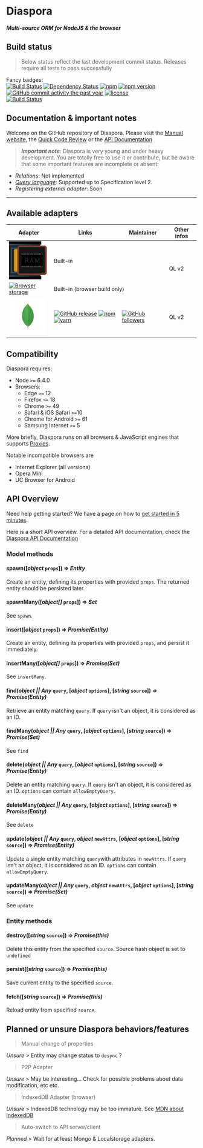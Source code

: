 # Diaspora

***Multi-source ORM for NodeJS & the browser***

## Build status

> Below status reflect the last development commit status. Releases require all tests to pass successfully

Fancy badges:  
[![Build Status](https://travis-ci.org/GerkinDev/Diaspora.svg?branch=master)](https://travis-ci.org/GerkinDev/Diaspora)
[![Dependency Status](https://gemnasium.com/badges/github.com/GerkinDev/Diaspora.svg)](https://gemnasium.com/github.com/GerkinDev/Diaspora)
[![npm](https://img.shields.io/npm/dm/diaspora.svg)](https://npmjs.org/package/diaspora)
[![npm version](https://badge.fury.io/js/diaspora.svg)](https://badge.fury.io/js/diaspora)
[![GitHub commit activity the past year](https://img.shields.io/github/commit-activity/y/GerkinDev/Diaspora.svg)](https://github.com/GerkinDev/Diaspora)
[![license](https://img.shields.io/github/license/GerkinDev/Diaspora.svg)](https://github.com/GerkinDev/Diaspora)    
[![Build Status](https://saucelabs.com/browser-matrix/Gerkin.svg)](https://saucelabs.com/beta/builds/f5a220edee214a9b81d09239a6314e12)

## Documentation & important notes

Welcome on the GitHub repository of Diaspora. Please visit the [Manual website](https://diaspora.ithoughts.io/), the [Quick Code Review](https://diaspora.ithoughts.io/docco/index.html) or the [API Documentation](https://diaspora.ithoughts.io/jsdoc/index.html)

> ***Important note***: Diaspora is very young and under heavy development. You are totally free to use it or contribute, but be aware that some important features are incomplete or absent:  
 * *Relations*: Not implemented
 * *[Query language](https://diaspora.ithoughts.io/query-language)*: Supported up to Specification level 2.
 * *Registering external adapter*: Soon

---

## Available adapters

<table>
	<thead>
		<tr>
			<th>Adapter</th>
			<th>Links</th>
			<th>Maintainer</th>
			<th>Other infos</th>
		</tr>
	</thead>
	<tbody>
		<tr>
			<td style="vertical-align: middle;"><img width="100" alt="In memory" src="https://github.com/GerkinDev/Diaspora/raw/master/media/inMemory.svg"/></td>
			<td colspan="2" style="vertical-align: middle;">Built-in</td>
			<td rowspan="2" style="vertical-align: middle;">QL v2</td>
		</tr>
		<tr>
			<td style="vertical-align: middle;"><a href="https://developer.mozilla.org/en-US/docs/Web/API/Storage"><img width="100" alt="Browser storage" src="https://github.com/GerkinDev/Diaspora/raw/master/media/browserStorage.svg"/></a></td>
			<td colspan="2" style="vertical-align: middle;">Built-in (browser build only)</td>
		</tr>
		<tr>
			<td style="vertical-align: middle;"><a href="https://www.mongodb.com/"><img width="100" alt="MongoDB" src="https://github.com/GerkinDev/Diaspora-Mongo/raw/master/media/mongo.svg"/></a></td>
			<td style="vertical-align: middle;">
				<a href="https://github.com/GerkinDev/Diaspora-Mongo" target="_blank"><img alt="GitHub release" src="https://img.shields.io/github/release/GerkinDev/Diaspora-Mongo.svg?label=GitHub"/></a>
				<a href="https://www.npmjs.com/package/diaspora-mongo" target="_blank"><img alt="npm" src="https://img.shields.io/npm/v/diaspora-mongo.svg"/></a>
				<a href="yarnpkg.com/en/package/diaspora-mongo" target="_blank"><img alt="yarn" src="https://img.shields.io/npm/v/diaspora-mongo.svg?label=yarn"/></a>
			</td>
			<td style="vertical-align: middle;"><a href="https://github.com/GerkinDev" target="_blank"><img alt="GitHub followers" src="https://img.shields.io/github/followers/GerkinDev.svg?label=GerkinDev"/></a></td>
			<td style="vertical-align: middle;">QL v2</td>
		</tr>
	</tbody>
</table>

## Compatibility

Diaspora requires:
* Node `>=` 6.4.0
* Browsers:
  * Edge `>=` 12
  * Firefox `>=` 18
  * Chrome `>=` 49
  * Safari & iOS Safari `>=`10
  * Chrome for Android `>=` 61
  * Samsung Internet `>=` 5

More briefly, Diaspora runs on all browsers & JavaScript engines that supports [Proxies](http://caniuse.com/#feat=proxy).

Notable incompatible browsers are
* Internet Explorer (all versions)
* Opera Mini
* UC Browser for Android

## API Overview

Need help getting started? We have a page on how to [get started in 5 minutes](https://diaspora.ithoughts.io/getting-started.html).

Here is a short API overview. For a detailed API documentation, check the [Diaspora API Documentation](https://diaspora.ithoughts.io/jsdoc/index.html)

### Model methods

#### spawn([*object* `props`]) => *Entity*

Create an entity, defining its properties with provided `props`. The returned entity should be persisted later.

#### spawnMany([*object[]* `props`]) => *Set*

See `spawn`.

#### insert([*object* `props`]) => *Promise(Entity)*

Create an entity, defining its properties with provided `props`, and persist it immediately.

#### insertMany([*object[]* `props`]) => *Promise(Set)*

See `insertMany`.

#### find(*object || Any* `query`, [*object* `options`], [*string* `source`]) => *Promise(Entity)*

Retrieve an entity matching `query`. If `query` isn't an object, it is considered as an ID.

#### findMany(*object || Any* `query`, [*object* `options`], [*string* `source`]) => *Promise(Set)*

See `find`

#### delete(*object || Any* `query`, [*object* `options`], [*string* `source`]) => *Promise(Entity)*

Delete an entity matching `query`. If `query` isn't an object, it is considered as an ID. `options` can contain `allowEmptyQuery`.

#### deleteMany(*object || Any* `query`, [*object* `options`], [*string* `source`]) => *Promise(Entity)*

See `delete`

#### update(*object || Any* `query`, *object* `newAttrs`, [*object* `options`], [*string* `source`]) => *Promise(Entity)*

Update a single entity matching `query`with attributes in `newAttrs`. If `query` isn't an object, it is considered as an ID. `options` can contain `allowEmptyQuery`.

#### updateMany(*object || Any* `query`, *object* `newAttrs`, [*object* `options`], [*string* `source`]) => *Promise(Set)*

See `update`

### Entity methods

#### destroy([*string* `source`]) => *Promise(this)*

Delete this entity from the specified `source`. Source hash object is set to `undefined`

#### persist([*string* `source`]) => *Promise(this)*

Save current entity to the specified `source`.

#### fetch([*string* `source`]) => *Promise(this)*

Reload entity from specified `source`.

## Planned or unsure Diaspora behaviors/features

> Manual change of properties

*Unsure* > Entity may change status to `desync` ?

> P2P Adapter

*Unsure* > May be interesting... Check for possible problems about data modification, etc etc.

> IndexedDB Adapter (browser)

*Unsure* > IndexedDB technology may be too immature. See [MDN about IndexedDB](https://developer.mozilla.org/en-US/docs/Web/API/IndexedDB_API)

> Auto-switch to API server/client

*Planned* > Wait for at least Mongo & Localstorage adapters.